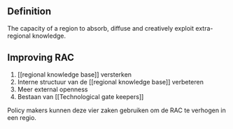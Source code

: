 ## Definition
The capacity of a region to absorb, diffuse and creatively exploit extra-regional knowledge. 

## Improving RAC
1. [[regional knowledge base]] versterken
2. Interne structuur van de [[regional knowledge base]] verbeteren
3. Meer external openness
4. Bestaan van [[Technological gate keepers]] 

Policy makers kunnen deze vier zaken gebruiken om de RAC te verhogen in een regio.